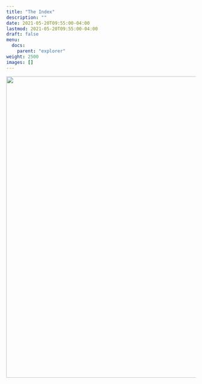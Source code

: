 ```yaml
---
title: "The Index"
description: ""
date: 2021-05-20T09:55:00-04:00
lastmod: 2021-05-20T09:55:00-04:00
draft: false
menu: 
  docs:
    parent: "explorer"
weight: 2500
images: []
---
```


<img src="../imgs/the-index.png" width="800px" />
